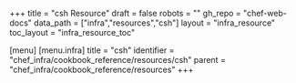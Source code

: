 +++
title = "csh Resource"
draft = false
robots = ""
gh_repo = "chef-web-docs"
data_path = ["infra","resources","csh"]
layout = "infra_resource"
toc_layout = "infra_resource_toc"

[menu]
  [menu.infra]
    title = "csh"
    identifier = "chef_infra/cookbook_reference/resources/csh"
    parent = "chef_infra/cookbook_reference/resources"
+++

<!-- The contents of this page are automatically generated from the csh.yaml file in the data directory. -->
<!-- To suggest a change, edit the https://github.com/chef/chef/blob/main/lib/chef/resource/csh.rb file
      and submit a pull request to the https://github.com/chef/chef repository. -->
